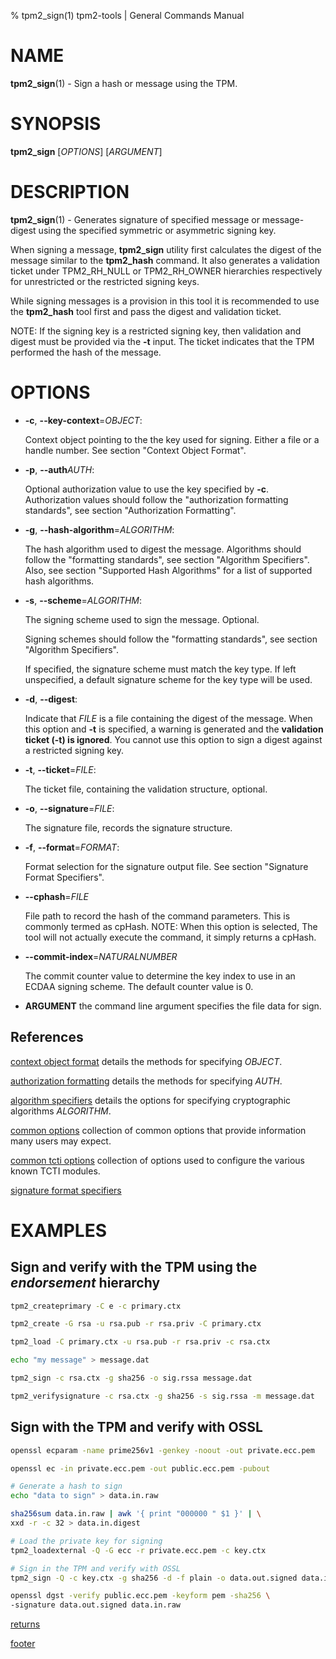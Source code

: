 % tpm2_sign(1) tpm2-tools | General Commands Manual

# NAME

**tpm2_sign**(1) - Sign a hash or message using the TPM.

# SYNOPSIS

**tpm2_sign** [*OPTIONS*] [*ARGUMENT*]

# DESCRIPTION

**tpm2_sign**(1) - Generates signature of specified message or message-digest
using the specified symmetric or asymmetric signing key.

When signing a message, **tpm2_sign** utility first calculates the digest of the
message similar to the **tpm2_hash** command. It also generates a validation
ticket under TPM2_RH_NULL or TPM2_RH_OWNER hierarchies respectively for
unrestricted or the restricted signing keys.

While signing messages is a provision in this tool it is recommended to use the
**tpm2_hash** tool first and pass the digest and validation ticket.

NOTE: If the signing key is a restricted signing key, then validation and digest
must be provided via the **-t** input. The ticket indicates that the TPM performed the hash of the message.

# OPTIONS

  * **-c**, **\--key-context**=_OBJECT_:

    Context object pointing to the the key used for signing. Either a file or a
    handle number. See section "Context Object Format".

  * **-p**, **\--auth**_AUTH_:

    Optional authorization value to use the key specified by **-c**.
    Authorization values should follow the "authorization formatting standards",
    see section "Authorization Formatting".

  * **-g**, **\--hash-algorithm**=_ALGORITHM_:

    The hash algorithm used to digest the message.
    Algorithms should follow the "formatting standards", see section
    "Algorithm Specifiers".
    Also, see section "Supported Hash Algorithms" for a list of supported hash
    algorithms.

  * **-s**, **\--scheme**=_ALGORITHM_:

    The signing scheme used to sign the message. Optional.

    Signing schemes should follow the "formatting standards", see section
    "Algorithm Specifiers".

    If specified, the signature scheme must match the key type.
    If left unspecified, a default signature scheme for the key type will
    be used.

  * **-d**, **\--digest**:

    Indicate that _FILE_ is a file containing the digest of the message.
    When this option and **-t** is specified, a warning is
    generated and the **validation ticket (-t) is ignored**.
    You cannot use this option to sign a digest against a restricted
    signing key.

  * **-t**, **\--ticket**=_FILE_:

    The ticket file, containing the validation structure, optional.

  * **-o**, **\--signature**=_FILE_:

    The signature file, records the signature structure.

  * **-f**, **\--format**=_FORMAT_:

    Format selection for the signature output file. See section
    "Signature Format Specifiers".

  * **\--cphash**=_FILE_

    File path to record the hash of the command parameters. This is commonly
    termed as cpHash. NOTE: When this option is selected, The tool will not
    actually execute the command, it simply returns a cpHash.

  * **\--commit-index**=_NATURALNUMBER_

    The commit counter value to determine the key index to use in an ECDAA
    signing scheme. The default counter value is 0.

  * **ARGUMENT** the command line argument specifies the file data for sign.

## References

[context object format](common/ctxobj.md) details the methods for specifying
_OBJECT_.

[authorization formatting](common/authorizations.md) details the methods for
specifying _AUTH_.

[algorithm specifiers](common/alg.md) details the options for specifying
cryptographic algorithms _ALGORITHM_.

[common options](common/options.md) collection of common options that provide
information many users may expect.

[common tcti options](common/tcti.md) collection of options used to configure
the various known TCTI modules.

[signature format specifiers](common/signature.md)

# EXAMPLES

## Sign and verify with the TPM using the *endorsement* hierarchy
```bash
tpm2_createprimary -C e -c primary.ctx

tpm2_create -G rsa -u rsa.pub -r rsa.priv -C primary.ctx

tpm2_load -C primary.ctx -u rsa.pub -r rsa.priv -c rsa.ctx

echo "my message" > message.dat

tpm2_sign -c rsa.ctx -g sha256 -o sig.rssa message.dat

tpm2_verifysignature -c rsa.ctx -g sha256 -s sig.rssa -m message.dat
```

## Sign with the TPM and verify with OSSL
```bash
openssl ecparam -name prime256v1 -genkey -noout -out private.ecc.pem

openssl ec -in private.ecc.pem -out public.ecc.pem -pubout

# Generate a hash to sign
echo "data to sign" > data.in.raw

sha256sum data.in.raw | awk '{ print "000000 " $1 }' | \
xxd -r -c 32 > data.in.digest

# Load the private key for signing
tpm2_loadexternal -Q -G ecc -r private.ecc.pem -c key.ctx

# Sign in the TPM and verify with OSSL
tpm2_sign -Q -c key.ctx -g sha256 -d -f plain -o data.out.signed data.in.digest

openssl dgst -verify public.ecc.pem -keyform pem -sha256 \
-signature data.out.signed data.in.raw
```

[returns](common/returns.md)

[footer](common/footer.md)
